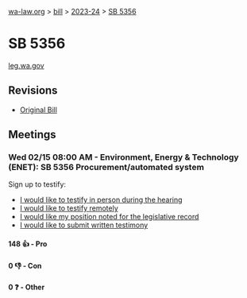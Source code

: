 [wa-law.org](/) > [bill](/bill/) > [2023-24](/bill/2023-24/) > [SB 5356](/bill/2023-24/sb/5356/)

# SB 5356
[leg.wa.gov](https://app.leg.wa.gov/billsummary?BillNumber=5356&Year=2023&Initiative=false)

## Revisions
* [Original Bill](1/)

## Meetings
### Wed 02/15 08:00 AM - Environment, Energy & Technology (ENET): SB 5356 Procurement/automated system
Sign up to testify:
* [I would like to testify in person during the hearing](https://app.leg.wa.gov/csi/Testifier/Add?chamber=House&mId=30759&aId=151484&caId=21469&tId=1)
* [I would like to testify remotely](https://app.leg.wa.gov/csi/Testifier/Add?chamber=House&mId=30759&aId=151484&caId=21469&tId=2)
* [I would like my position noted for the legislative record](https://app.leg.wa.gov/csi/Testifier/Add?chamber=House&mId=30759&aId=151484&caId=21469&tId=3)
* [I would like to submit written testimony](https://app.leg.wa.gov/csi/Testifier/Add?chamber=House&mId=30759&aId=151484&caId=21469&tId=4)

#### 148 👍 - Pro

#### 0 👎 - Con

#### 0 ❓ - Other
